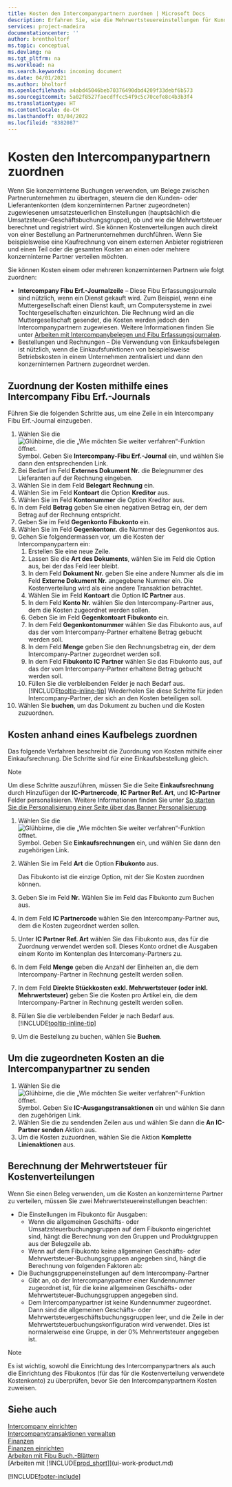 ```yaml
---
title: Kosten den Intercompanypartnern zuordnen | Microsoft Docs
description: Erfahren Sie, wie die Mehrwertsteuereinstellungen für Kunden und Lieferanten steuern, ob und wie die Mehrwertsteuer berechnet wird.
services: project-madeira
documentationcenter: ''
author: brentholtorf
ms.topic: conceptual
ms.devlang: na
ms.tgt_pltfrm: na
ms.workload: na
ms.search.keywords: incoming document
ms.date: 04/01/2021
ms.author: bholtorf
ms.openlocfilehash: a4abd45046beb70376490dbd4209f33debf6b573
ms.sourcegitcommit: 5a02f8527faecdffcc54f9c5c70cefe8c4b3b3f4
ms.translationtype: HT
ms.contentlocale: de-CH
ms.lasthandoff: 03/04/2022
ms.locfileid: "8382087"
---
```

# <a name="allocate-costs-to-intercompany-partners"></a>Kosten den Intercompanypartnern zuordnen
Wenn Sie konzerninterne Buchungen verwenden, um Belege zwischen Partnerunternehmen zu übertragen, steuern die den Kunden- oder Lieferantenkonten (dem konzerninternen Partner zugeordneten) zugewiesenen umsatzsteuerlichen Einstellungen (hauptsächlich die Umsatzsteuer-Geschäftsbuchungsgruppe), ob und wie die Mehrwertsteuer berechnet und registriert wird. Sie können Kostenverteilungen auch direkt von einer Bestellung an Partnerunternehmen durchführen. Wenn Sie beispielsweise eine Kaufrechnung von einem externen Anbieter registrieren und einen Teil oder die gesamten Kosten an einen oder mehrere konzerninterne Partner verteilen möchten.

Sie können Kosten einem oder mehreren konzerninternen Partnern wie folgt zuordnen:

* **Intercompany Fibu Erf.-Journalzeile** – Diese Fibu Erfassungsjournale sind nützlich, wenn ein Dienst gekauft wird. Zum Beispiel, wenn eine Muttergesellschaft einen Dienst kauft, um Computersysteme in zwei Tochtergesellschaften einzurichten. Die Rechnung wird an die Muttergesellschaft gesendet, die Kosten werden jedoch den Intercompanypartnern zugewiesen. Weitere Informationen finden Sie unter [Arbeiten mit Intercompanybelegen und Fibu Erfassungsjournalen](intercompany-how-work-documents-journals.md).
* Bestellungen und Rechnungen – Die Verwendung von Einkaufsbelegen ist nützlich, wenn die Einkaufsfunktionen von beispielsweise Betriebskosten in einem Unternehmen zentralisiert und dann den konzerninternen Partnern zugeordnet werden.

## <a name="to-allocate-costs-using-an-intercompany-general-journal"></a>Zuordnung der Kosten mithilfe eines Intercompany Fibu Erf.-Journals
Führen Sie die folgenden Schritte aus, um eine Zeile in ein Intercompany Fibu Erf.-Journal einzugeben. 

1. Wählen Sie die ![Glühbirne, die die „Wie möchten Sie weiter verfahren“-Funktion öffnet.](media/ui-search/search_small.png "Tell me-Funktion") Symbol. Geben Sie **Intercompany-Fibu Erf.-Journal** ein, und wählen Sie dann den entsprechenden Link.
2. Bei Bedarf im Feld **Externes Dokument Nr.** die Belegnummer des Lieferanten auf der Rechnung eingeben.
3. Wählen Sie in dem Feld **Belegart** **Rechnung** ein.
4. Wählen Sie im Feld **Kontoart** die Option **Kreditor** aus.
5. Wählen Sie im Feld **Kontonummer** die Option Kreditor aus.
6. In dem Feld **Betrag** geben Sie einen negativen Betrag ein, der dem Betrag auf der Rechnung entspricht.
7. Geben Sie im Feld **Gegenkonto** **Fibukonto** ein.
8. Wählen Sie im Feld **Gegenkontonr.** die Nummer des Gegenkontos aus.
9. Gehen Sie folgendermassen vor, um die Kosten der Intercompanypartern ein:
   1. Erstellen Sie eine neue Zeile.
   2. Lassen Sie die **Art des Dokuments**, wählen Sie im Feld die Option aus, bei der das Feld leer bleibt.
   3. In dem Feld **Dokument Nr.** geben Sie eine andere Nummer als die im Feld **Externe Dokument Nr.** angegebene Nummer ein. Die Kostenverteilung wird als eine andere Transaktion betrachtet.
   4. Wählen Sie im Feld **Kontoart** die Option **IC Partner** aus.
   5. In dem Feld **Konto Nr.** wählen Sie den Intercompany-Partner aus, dem die Kosten zugeordnet werden sollen.
   6. Geben Sie im Feld **Gegenkontoart** **Fibukonto** ein.
   7. In dem Feld **Gegenkontonummer** wählen Sie das Fibukonto aus, auf das der vom Intercompany-Partner erhaltene Betrag gebucht werden soll.
   1. In dem Feld **Menge** geben Sie den Rechnungsbetrag ein, der dem Intercompany-Partner zugeordnet werden soll.
   1. In dem Feld **Fibukonto IC Partner** wählen Sie das Fibukonto aus, auf das der vom Intercompany-Partner erhaltene Betrag gebucht werden soll. 
   1. Füllen Sie die verbleibenden Felder je nach Bedarf aus. [!INCLUDE[tooltip-inline-tip](includes/tooltip-inline-tip_md.md)] Wiederholen Sie diese Schritte für jeden Intercompany-Partner, der sich an den Kosten beteiligen soll.
1. Wählen Sie **buchen**, um das Dokument zu buchen und die Kosten zuzuordnen.  

## <a name="to-allocate-costs-using-a-purchase-document"></a>Kosten anhand eines Kaufbelegs zuordnen
Das folgende Verfahren beschreibt die Zuordnung von Kosten mithilfe einer Einkaufsrechnung. Die Schritte sind für eine Einkaufsbestellung gleich.

> [!NOTE]
> Um diese Schritte auszuführen, müssen Sie die Seite **Einkaufsrechnung** durch Hinzufügen der **IC-Partnercode**, **IC Partner Ref. Art**, und **IC-Partner** Felder personalisieren. Weitere Informationen finden Sie unter [So starten Sie die Personalisierung einer Seite über das Banner Personalisierung](ui-personalization-user.md#to-start-personalizing-a-page-through-the-personalizing-banner).

1. Wählen Sie die ![Glühbirne, die die „Wie möchten Sie weiter verfahren“-Funktion öffnet.](media/ui-search/search_small.png "Tell me-Funktion") Symbol. Geben Sie **Einkaufsrechnungen** ein, und wählen Sie dann den zugehörigen Link.
2. Wählen Sie im Feld **Art** die Option **Fibukonto** aus.
   
   Das Fibukonto ist die einzige Option, mit der Sie Kosten zuordnen können.  
1. Geben Sie im Feld **Nr.** Wählen Sie im Feld das Fibukonto zum Buchen aus.
1. In dem Feld **IC Partnercode** wählen Sie den Intercompany-Partner aus, dem die Kosten zugeordnet werden sollen.
1. Unter **IC Partner Ref. Art** wählen Sie das Fibukonto aus, das für die Zuordnung verwendet werden soll. Dieses Konto ordnet die Ausgaben einem Konto im Kontenplan des Intercomany-Partners zu.
1. In dem Feld **Menge** geben die Anzahl der Einheiten an, die dem Intercompany-Partner in Rechnung gestellt werden sollen.
1. In dem Feld **Direkte Stückkosten exkl. Mehrwertsteuer (oder inkl. Mehrwertsteuer)** geben Sie die Kosten pro Artikel ein, die dem Intercompany-Partner in Rechnung gestellt werden sollen.
1. Füllen Sie die verbleibenden Felder je nach Bedarf aus. [!INCLUDE[tooltip-inline-tip](includes/tooltip-inline-tip_md.md)] 
1. Um die Bestellung zu buchen, wählen Sie **Buchen**.

## <a name="to-send-the-allocated-costs-to-intercompany-partners"></a>Um die zugeordneten Kosten an die Intercompanypartner zu senden
1. Wählen Sie die ![Glühbirne, die die „Wie möchten Sie weiter verfahren“-Funktion öffnet.](media/ui-search/search_small.png "Tell Me-Funktion") Symbol. Geben Sie **IC-Ausgangstransaktionen** ein und wählen Sie dann den zugehörigen Link.
2. Wählen Sie die zu sendenden Zeilen aus und wählen Sie dann die **An IC-Partner senden** Aktion aus. 
3. Um die Kosten zuzuordnen, wählen Sie die Aktion **Komplette Linienaktionen** aus.

## <a name="calculating-vat-for-cost-distributions"></a>Berechnung der Mehrwertsteuer für Kostenverteilungen
Wenn Sie einen Beleg verwenden, um die Kosten an konzerninterne Partner zu verteilen, müssen Sie zwei Mehrwertsteuereinstellungen beachten: 
* Die Einstellungen im Fibukonto für Ausgaben:
   * Wenn die allgemeinen Geschäfts- oder Umsatzsteuerbuchungsgruppen auf dem Fibukonto eingerichtet sind, hängt die Berechnung von den Gruppen und Produktgruppen aus der Belegzeile ab.
   * Wenn auf dem Fibukonto keine allgemeinen Geschäfts- oder Mehrwertsteuer-Buchungsgruppen angegeben sind, hängt die Berechnung von folgenden Faktoren ab:
* Die Buchungsgruppeneinstellungen auf dem Intercompany-Partner
   * Gibt an, ob der Intercompanypartner einer Kundennummer zugeordnet ist, für die keine allgemeinen Geschäfts- oder Mehrwertsteuer-Buchungsgruppen angegeben sind.
   * Dem Intercompanypartner ist keine Kundennummer zugeordnet. Dann sind die allgemeinen Geschäfts- oder Mehrwertsteuergeschäftsbuchungsgruppen leer, und die Zeile in der Mehrwertsteuerbuchungskonfiguration wird verwendet. Dies ist normalerweise eine Gruppe, in der 0% Mehrwertsteuer angegeben ist.

> [!NOTE]
> Es ist wichtig, sowohl die Einrichtung des Intercompanypartners als auch die Einrichtung des Fibukontos (für das für die Kostenverteilung verwendete Kostenkonto) zu überprüfen, bevor Sie den Intercompanypartnern Kosten zuweisen.

## <a name="see-also"></a>Siehe auch
[Intercompany einrichten](intercompany-how-setup.md)  
[Intercompanytransaktionen verwalten](intercompany-manage.md)  
[Finanzen](finance.md)  
[Finanzen einrichten](finance-setup-finance.md)  
[Arbeiten mit Fibu Buch.-Blättern](ui-work-general-journals.md)  
[Arbeiten mit [!INCLUDE[prod_short](includes/prod_short.md)]](ui-work-product.md)

[!INCLUDE[footer-include](includes/footer-banner.md)]